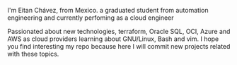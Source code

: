 I'm Eitan Chávez, from Mexico. a graduated student from automation engineering and currently perfoming as a cloud engineer

Passionated about new technologies, terraform, Oracle SQL, OCI, Azure and AWS as cloud providers
learning about GNU/Linux, Bash and vim. I hope you find interesting my repo because here I will commit new projects
related with these topics.
